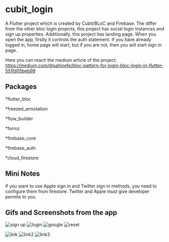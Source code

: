# cubit_login

A Flutter project which is created by Cubit/BLoC and Firebase.
The differ from the other bloc login projects, this project has social login instances and sign up properties.
Additionally, this project has landing page. When you open the app, firstly it controls the auth statement. If you have already logged in, home page will start, but if you are not, then you will start sign in page.

Here you can reach the medium article of the project: https://medium.com/@sahinefe/bloc-pattern-for-login-bloc-login-in-flutter-551fd05beb99

## Packages
  *flutter_bloc
  
  *freezed_annotation
  
  *flow_builder
  
  *formz
  
  *firebase_core
  
  *firebase_auth
  
  *cloud_firestore
  
## Mini Notes
If you want to use Apple sign in and Twitter sign in methods, you need to configure them from firestore. Twitter and Apple must give  developer permits to you.

## Gifs and Screenshots from the app
![sign up](https://user-images.githubusercontent.com/67283777/137185403-3dde3c7e-ee01-490c-9570-359a032a9830.gif)
![login](https://user-images.githubusercontent.com/67283777/137185419-1d9aa65a-4db7-4c8c-a852-97058bb7021c.gif)
![google](https://user-images.githubusercontent.com/67283777/137185425-a7ebee4e-e8ff-48bf-a2bc-001ba9f39ae8.gif)
![reset](https://user-images.githubusercontent.com/67283777/137185431-9731b9df-f295-48ee-b200-e2daaa0e0895.gif)

![link](https://user-images.githubusercontent.com/67283777/137185437-544c77d9-5736-4a15-af2e-1b3ec0dc2dd6.png)
![link2](https://user-images.githubusercontent.com/67283777/137185438-4bc33568-185a-470b-a035-2c9b54572dd0.png)
![link3](https://user-images.githubusercontent.com/67283777/137185439-e3339ab3-c987-4a5b-8307-7e6f6de08dd1.png)
